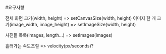 #요구사항

전체 화면 크기(width, height) => setCanvasSize(width, height)
이미지 한 개 크기(image_width, image_height) => setImageSize(width, height)

사진들 목록(images, length...) => setImages(images)

흘러가는 속도조절 => velocity(px/seconds)?




